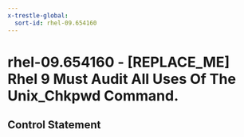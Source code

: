 ```yaml
---
x-trestle-global:
  sort-id: rhel-09.654160
---
```


# rhel-09.654160 - \[REPLACE_ME\] Rhel 9 Must Audit All Uses Of The Unix_Chkpwd Command.

## Control Statement
